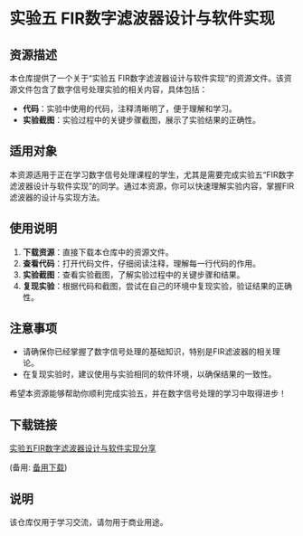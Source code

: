 # 实验五 FIR数字滤波器设计与软件实现

## 资源描述

本仓库提供了一个关于“实验五 FIR数字滤波器设计与软件实现”的资源文件。该资源文件包含了数字信号处理实验的相关内容，具体包括：

- **代码**：实验中使用的代码，注释清晰明了，便于理解和学习。
- **实验截图**：实验过程中的关键步骤截图，展示了实验结果的正确性。

## 适用对象

本资源适用于正在学习数字信号处理课程的学生，尤其是需要完成实验五“FIR数字滤波器设计与软件实现”的同学。通过本资源，你可以快速理解实验内容，掌握FIR滤波器的设计与实现方法。

## 使用说明

1. **下载资源**：直接下载本仓库中的资源文件。
2. **查看代码**：打开代码文件，仔细阅读注释，理解每一行代码的作用。
3. **实验截图**：查看实验截图，了解实验过程中的关键步骤和结果。
4. **复现实验**：根据代码和截图，尝试在自己的环境中复现实验，验证结果的正确性。

## 注意事项

- 请确保你已经掌握了数字信号处理的基础知识，特别是FIR滤波器的相关理论。
- 在复现实验时，建议使用与实验相同的软件环境，以确保结果的一致性。

希望本资源能够帮助你顺利完成实验五，并在数字信号处理的学习中取得进步！

## 下载链接
[实验五FIR数字滤波器设计与软件实现分享](https://pan.quark.cn/s/549f46b06ecf) 

(备用: [备用下载](https://pan.baidu.com/s/1zw73Rmy-vMfL4hpKHkNQyQ?pwd=1234))

## 说明

该仓库仅用于学习交流，请勿用于商业用途。
